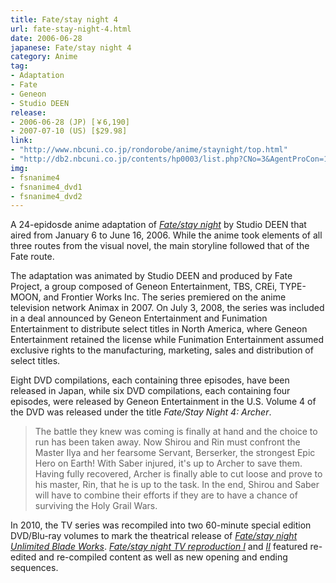 ```yaml
---
title: Fate/stay night 4
url: fate-stay-night-4.html
date: 2006-06-28
japanese: Fate/stay night 4
category: Anime
tag:
- Adaptation
- Fate
- Geneon
- Studio DEEN
release:
- 2006-06-28 (JP) [￥6,190]
- 2007-07-10 (US) [$29.98]
link:
- "http://www.nbcuni.co.jp/rondorobe/anime/staynight/top.html"
- "http://db2.nbcuni.co.jp/contents/hp0003/list.php?CNo=3&AgentProCon=10315"
img:
- fsnanime4
- fsnanime4_dvd1
- fsnanime4_dvd2
---
```


A 24-epidosde anime adaptation of [*Fate/stay night*](fate-stay-night.html) by Studio DEEN that aired from January 6 to June 16, 2006. While the anime took elements of all three routes from the visual novel, the main storyline followed that of the Fate route.

The adaptation was animated by Studio DEEN and produced by Fate Project, a group composed of Geneon Entertainment, TBS, CREi, TYPE-MOON, and Frontier Works Inc. The series premiered on the anime television network Animax in 2007. On July 3, 2008, the series was included in a deal announced by Geneon Entertainment and Funimation Entertainment to distribute select titles in North America, where Geneon Entertainment retained the license while Funimation Entertainment assumed exclusive rights to the manufacturing, marketing, sales and distribution of select titles.

Eight DVD compilations, each containing three episodes, have been released in Japan, while six DVD compilations, each containing four episodes, were released by Geneon Entertainment in the U.S. Volume 4 of the DVD was released under the title *Fate/Stay Night 4: Archer*.

> The battle they knew was coming is finally at hand and the choice to run has been taken away. Now Shirou and Rin must confront the Master Ilya and her fearsome Servant, Berserker, the strongest Epic Hero on Earth! With Saber injured, it's up to Archer to save them. Having fully recovered, Archer is finally able to cut loose and prove to his master, Rin, that he is up to the task. In the end, Shirou and Saber will have to combine their efforts if they are to have a chance of surviving the Holy Grail Wars.

In 2010, the TV series was recompiled into two 60-minute special edition DVD/Blu-ray volumes to mark the theatrical release of [*Fate/stay night Unlimited Blade Works*](fate-stay-night-unlimited-blade-works-film.html). [*Fate/stay night TV reproduction I*](fate-stay-night-tv-reproduction-i.html) and [*II*](fate-stay-night-tv-reproduction-ii.html) featured re-edited and re-compiled content as well as new opening and ending sequences.